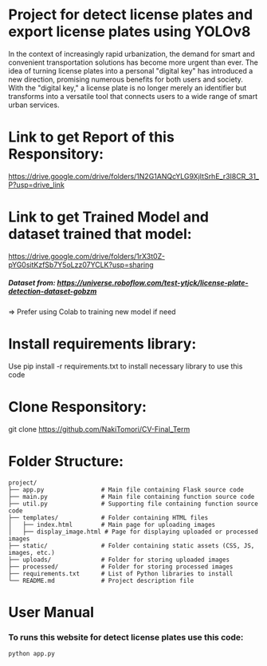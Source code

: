 # Project for detect license plates and export license plates using YOLOv8
In the context of increasingly rapid urbanization, the demand for smart and convenient transportation solutions has become more urgent than ever. The idea of turning license plates into a personal "digital key" has introduced a new direction, promising numerous benefits for both users and society. With the "digital key," a license plate is no longer merely an identifier but transforms into a versatile tool that connects users to a wide range of smart urban services.

# Link to get Report of this Responsitory:
https://drive.google.com/drive/folders/1N2G1ANQcYLG9XjItSrhE_r3I8CR_31_P?usp=drive_link

# Link to get Trained Model and dataset trained that model: 
https://drive.google.com/drive/folders/1rX3t0Z-pYG0sitKzfSb7Y5oLzz07YCLK?usp=sharing
##### Dataset from: https://universe.roboflow.com/test-ytjck/license-plate-detection-dataset-gobzm
=> Prefer using Colab to training new model if need

# Install requirements library:
Use pip install -r requirements.txt to install necessary library to use this code

# Clone Responsitory:
git clone https://github.com/NakiTomori/CV-Final_Term

# Folder Structure:
```
project/
├── app.py                # Main file containing Flask source code
├── main.py               # Main file containing function source code
├── util.py               # Supporting file containing function source code
├── templates/            # Folder containing HTML files
│   ├── index.html        # Main page for uploading images
│   ├── display_image.html # Page for displaying uploaded or processed images
├── static/               # Folder containing static assets (CSS, JS, images, etc.)
├── uploads/              # Folder for storing uploaded images
├── processed/            # Folder for storing processed images
├── requirements.txt      # List of Python libraries to install
└── README.md             # Project description file
```

# User Manual
### To runs this website for detect license plates use this code:
```
python app.py
```

